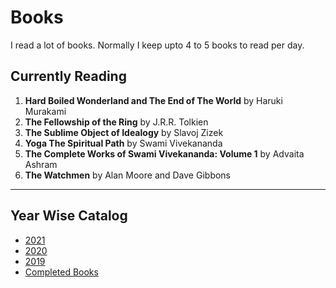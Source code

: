 # Books

I read a lot of books. Normally I keep upto 4 to 5 books to read per day.

## Currently Reading

1. **Hard Boiled Wonderland and The End of The World** by Haruki Murakami
2. **The Fellowship of the Ring** by J.R.R. Tolkien
3. **The Sublime Object of Idealogy** by Slavoj Zizek
4. **Yoga The Spiritual Path** by Swami Vivekananda
5. **The Complete Works of Swami Vivekananda: Volume 1** by Advaita Ashram
6. **The Watchmen** by Alan Moore and Dave Gibbons

---
## Year Wise Catalog

- [2021](2021.md)
- [2020](2020.md)
- [2019](2019.md)
- [Completed Books](completedbooks.md)
